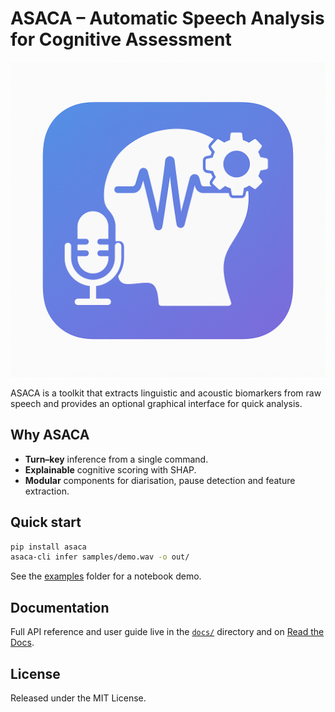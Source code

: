 # ASACA – Automatic Speech Analysis for Cognitive Assessment

![GUI](docs/img/asaca_gui.gif)

ASACA is a toolkit that extracts linguistic and acoustic biomarkers from raw speech and provides an optional graphical interface for quick analysis.

## Why ASACA
* **Turn–key** inference from a single command.
* **Explainable** cognitive scoring with SHAP.
* **Modular** components for diarisation, pause detection and feature extraction.

## Quick start
```bash
pip install asaca
asaca-cli infer samples/demo.wav -o out/
```

See the [examples](examples/) folder for a notebook demo.

## Documentation
Full API reference and user guide live in the [`docs/`](docs/) directory and on [Read the Docs](https://example.com/).

## License
Released under the MIT License.
